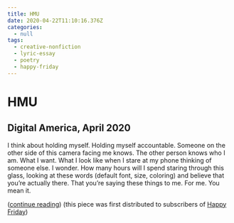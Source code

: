 ```yaml
---
title: HMU
date: 2020-04-22T11:10:16.376Z
categories:
  - null
tags:
  - creative-nonfiction
  - lyric-essay
  - poetry
  - happy-friday
---
```

# HMU

## Digital America, April 2020

I think about holding myself. Holding myself accountable. Someone on the other side of this camera facing me knows. The other person knows who I am. What I want. What I look like when I stare at my phone thinking of someone else. I wonder. How many hours will I spend staring through this glass, looking at these words (default font, size, coloring) and believe that you’re actually there. That you’re saying these things to me. For me. You mean it.

([continue reading](https://www.digitalamerica.org/hmu-marina-tinone/)) (this piece was first distributed to subscribers of [Happy Friday](https://www.mtinone.com/portfolio/happy-friday-marinas-ongoing-email-newsletter/))